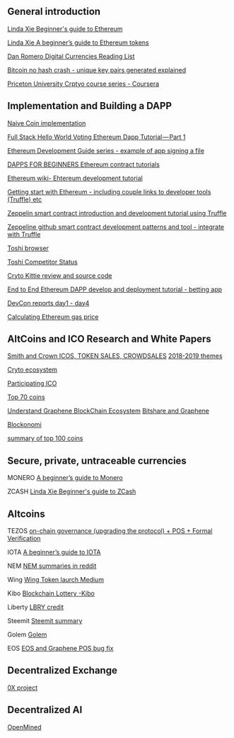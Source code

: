 ## General introduction
[Linda Xie Beginner's guide to Ethereum](https://blog.coinbase.com/a-beginners-guide-to-ethereum-46dd486ceecf)

[Linda Xie A beginner’s guide to Ethereum tokens](https://blog.coinbase.com/a-beginners-guide-to-ethereum-tokens-fbd5611fe30b)

[Dan Romero Digital Currencies Reading List](https://medium.com/@dwr/digital-currency-reading-list-6219f1623bfd)

[Bitcoin no hash crash - unique key pairs generated explained](https://www.youtube.com/watch?v=ZloHVKk7DHk&feature=youtu.be)

[Priceton University Crptyo course series - Coursera](https://www.reddit.com/r/CryptoCurrency/comments/7qynnf/dont_panic_just_learn_sixty_free_lectures_from/?st=jcjdibiz&sh=f48d2f89)

## Implementation and Building a DAPP
[Naive Coin implementation](https://lhartikk.github.io/)

[Full Stack Hello World Voting Ethereum Dapp Tutorial — Part 1](https://medium.com/@mvmurthy/full-stack-hello-world-voting-ethereum-dapp-tutorial-part-1-40d2d0d807c2)

[Ethereum Development Guide series - example of app signing a file](https://medium.com/@sbeyer_31150/ethereum-development-guide-part-1-ad0c77c3683f)

[DAPPS FOR BEGINNERS Ethereum contract tutorials](https://dappsforbeginners.wordpress.com/tutorials/introduction-to-development-on-ethereum/)

[Ethereum wiki- Ehtereum development tutorial](https://github.com/ethereum/wiki/wiki/Ethereum-Development-Tutorial)

[Getting start with Ethereum - including couple links to developer tools (Truffle) etc](https://medium.com/@mattcondon/getting-up-to-speed-on-ethereum-63ed28821bbe)

[Zeppelin smart contract introduction and development tutorial using Truffle](https://blog.zeppelin.solutions/the-hitchhikers-guide-to-smart-contracts-in-ethereum-848f08001f05)

[Zeppeline github smart contract development patterns and tool - integrate with Truffle](https://github.com/OpenZeppelin/zeppelin-solidity)

[Toshi browser](https://blog.toshi.org/introducing-token-2f2ceeab6d4c)

[Toshi Competitor Status](https://status.im/)

[Cryto Kittie review and source code](https://medium.com/loom-network/your-crypto-kitty-isnt-forever-why-dapps-aren-t-as-decentralized-as-you-think-871d6acfea)

[End to End Ethereum DAPP develop and deployment tutorial - betting app](https://medium.com/@merunasgrincalaitis/the-ultimate-end-to-end-tutorial-to-create-and-deploy-a-fully-descentralized-dapp-in-ethereum-18f0cf6d7e0e)

[DevCon reports day1 - day4](https://davidburela.wordpress.com/2017/11/02/devcon-3-report-day-1-core-systems/)

[Calculating Ethereum gas price](https://hackernoon.com/ether-purchase-power-df40a38c5a2f)

## AltCoins and ICO Research and White Papers
[Smith and Crown ICOS, TOKEN SALES, CROWDSALES](https://www.smithandcrown.com/icos/)
[2018-2019 themes](https://medium.com/@twobitidiot/95-crypto-theses-for-2018-ca7b74f8abcf)

[Cryto ecosystem](https://news.blackmooncrypto.com/the-crypto-ecosystem-v2-aea76bde5457)

[Participating ICO](https://www.forbes.com/sites/laurashin/2017/07/18/how-to-speculate-in-icos-and-buy-tokens-an-easy-step-by-step-guide/#450d49af743a)

[Top 70 coins](https://bitcoinexchangeguide.com/inside-look-at-the-top-70-alternative-cryptocurrency-coins-projects/)

[Understand Graphene BlockChain Ecosystem](https://followmyvote.com/understanding-the-graphene-blockchain-ecosystem/)
[Bitshare and Graphene](https://steemit.com/bitshares/@steempower/bitshares-primed-for-success-technical-and-fundamental-analysis)

[Blockonomi](https://blockonomi.com/)

[summary of top 100 coins](https://www.upfolio.com/100-coins-explained)


## Secure, private, untraceable currencies
MONERO
[A beginner’s guide to Monero](https://medium.com/@linda.xie/a-beginners-guide-to-monero-7a5df2c50ed9)

ZCASH
[Linda Xie Beginner's guide to ZCash](https://medium.com/@linda.xie/a-beginners-guide-to-zcash-3b37190affc)

## Altcoins
TEZOS
[on-chain governance (upgrading the protocol) + POS + Formal Verification](https://medium.com/@linda.xie/a-beginners-guide-to-tezos-c9618240183f)

IOTA
[A beginner’s guide to IOTA](https://medium.com/@linda.xie/a-beginners-guide-to-iota-a84424ff5536)

NEM
[NEM summaries in reddit](https://www.reddit.com/r/nem/comments/77vvqg/an_indepth_guide_to_nem/?st=jby5nj6o&sh=109c8c76)

Wing
[Wing Token laurch Medium](https://blog.wings.ai/wing-token-launch-e8c5304b6fba)

Kibo
[Blockchain Lottery -Kibo](https://medium.com/@kiboproject)

Liberty 
[LBRY credit](https://lbry.io/)

Steemit
[Steemit summary](https://bitcoinexchangeguide.com/steemit/)

Golem
[Golem](https://cointelegraph.com/news/golem-is-10th-most-valuable-crypto)

EOS
[EOS and Graphene POS bug fix](https://medium.com/chain-cloud-company-blog/is-eos-the-ethereum-killer-ad24277d8c9c)

## Decentralized Exchange 
[0X project](https://blog.0xproject.com/a-beginners-guide-to-0x-81d30298a5e0)

## Decentralized AI
[OpenMined](https://docs.google.com/presentation/d/1RI6BnBsJtTBg3djZbD1hDjuhQagPBAUtAqcqoYWQTxU/edit#slide=id.g2c43a7a0eb_6_1286)





